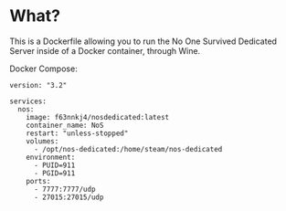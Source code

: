 # What?
This is a Dockerfile allowing you to run the No One Survived Dedicated 
Server inside of a Docker container, through Wine.

Docker Compose:
```
version: "3.2"

services:
  nos:
    image: f63nnkj4/nosdedicated:latest
    container_name: NoS
    restart: "unless-stopped"
    volumes:
      - /opt/nos-dedicated:/home/steam/nos-dedicated
    environment:
      - PUID=911
      - PGID=911
    ports:
      - 7777:7777/udp
      - 27015:27015/udp
```

